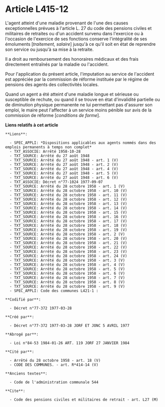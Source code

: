 # Article L415-12

L'agent atteint d'une maladie provenant de l'une des causes exceptionnelles prévues à l'article L. 27 du code des pensions
civiles et militaires de retraites ou d'un accident survenu dans l'exercice ou à l'occasion de l'exercice de ses fonctions
conserve l'intégralité de ses émoluments [*traitement, salaire*] jusqu'à ce qu'il soit en état de reprendre son service ou
jusqu'à sa mise à la retraite.

Il a droit au remboursement des honoraires médicaux et des frais directement entraînés par la maladie ou l'accident.

Pour l'application du présent article, l'imputation au service de l'accident est appréciée par la commission de réforme
instituée par le régime de pensions des agents des collectivités locales.

Quand un agent a été atteint d'une maladie longue et sérieuse ou susceptible de rechute, ou quand il se trouve en état
d'invalidité partielle ou de diminution physique permanente ne lui permettant pas d'assurer son emploi, le maire peut
l'affecter à un service moins pénible sur avis de la commission de réforme [*conditions de forme*].

**Liens relatifs à cet article**

	**Liens**:

	  - SPEC_APPLI: *Dispositions applicables aux agents nommés dans des emplois permanents à temps non complet*
	  - TXT_ASSOCIE: Arrêté 1958-10-28
	  - TXT_SOURCE: Arrêté du 27 août 1948
	  - TXT_SOURCE: Arrêté du 27 août 1948 - art. 1 (V)
	  - TXT_SOURCE: Arrêté du 27 août 1948 - art. 2 (V)
	  - TXT_SOURCE: Arrêté du 27 août 1948 - art. 4 (V)
	  - TXT_SOURCE: Arrêté du 27 août 1948 - art. 5 (V)
	  - TXT_SOURCE: Arrêté du 27 août 1948 - art. 6 (V)
	  - TXT_ASSOCIE: Décret n°77-1024 1977-09-07
	  - TXT_SOURCE: Arrêté du 28 octobre 1958 - art. 1 (V)
	  - TXT_SOURCE: Arrêté du 28 octobre 1958 - art. 10 (V)
	  - TXT_SOURCE: Arrêté du 28 octobre 1958 - art. 11 (V)
	  - TXT_SOURCE: Arrêté du 28 octobre 1958 - art. 12 (V)
	  - TXT_SOURCE: Arrêté du 28 octobre 1958 - art. 13 (V)
	  - TXT_SOURCE: Arrêté du 28 octobre 1958 - art. 14 (V)
	  - TXT_SOURCE: Arrêté du 28 octobre 1958 - art. 15 (V)
	  - TXT_SOURCE: Arrêté du 28 octobre 1958 - art. 16 (V)
	  - TXT_SOURCE: Arrêté du 28 octobre 1958 - art. 17 (V)
	  - TXT_SOURCE: Arrêté du 28 octobre 1958 - art. 18 (V)
	  - TXT_SOURCE: Arrêté du 28 octobre 1958 - art. 19 (V)
	  - TXT_SOURCE: Arrêté du 28 octobre 1958 - art. 2 (V)
	  - TXT_SOURCE: Arrêté du 28 octobre 1958 - art. 20 (V)
	  - TXT_SOURCE: Arrêté du 28 octobre 1958 - art. 21 (V)
	  - TXT_SOURCE: Arrêté du 28 octobre 1958 - art. 22 (V)
	  - TXT_SOURCE: Arrêté du 28 octobre 1958 - art. 23 (V)
	  - TXT_SOURCE: Arrêté du 28 octobre 1958 - art. 24 (V)
	  - TXT_SOURCE: Arrêté du 28 octobre 1958 - art. 3 (V)
	  - TXT_SOURCE: Arrêté du 28 octobre 1958 - art. 4 (V)
	  - TXT_SOURCE: Arrêté du 28 octobre 1958 - art. 5 (V)
	  - TXT_SOURCE: Arrêté du 28 octobre 1958 - art. 6 (V)
	  - TXT_SOURCE: Arrêté du 28 octobre 1958 - art. 7 (V)
	  - TXT_SOURCE: Arrêté du 28 octobre 1958 - art. 8 (V)
	  - TXT_SOURCE: Arrêté du 28 octobre 1958 - art. 9 (V)
	  - SPEC_APPLI: Code des communes L421-1 :

	**Codifié par**:

	  - Décret n°77-372 1977-03-28

	**Créé par**:

	  - Décret n°77-372 1977-03-28 JORF ET JONC 5 AVRIL 1977

	**Abrogé par**:

	  - Loi n°84-53 1984-01-26 ART. 119 JORF 27 JANVIER 1984

	**Cité par**:

	  - Arrêté du 28 octobre 1958 - art. 18 (V)
	  - CODE DES COMMUNES. - art. R*414-14 (V)

	**Anciens textes**:

	  - Code de l'administration communale 544

	**Cite**:

	  - Code des pensions civiles et militaires de retrait - art. L27 (M)
